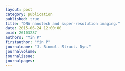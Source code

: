 ```yaml
---
layout: post
category: publication
published: true
title: "DNA nanotech and super-resolution imaging."
date: 2015-06-24 12:00:00
pmid: 26103287
authors: "Yin P"
firstauthor: "Yin P"
journalname: "J. Biomol. Struct. Dyn."
journalvolume: 
journalissue: 
journalpages: 
---
```




